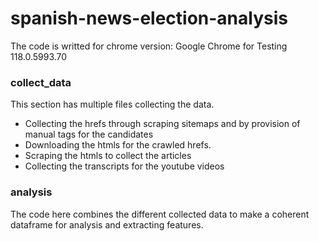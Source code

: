 # spanish-news-election-analysis

The code is writted for chrome version: Google Chrome for Testing 118.0.5993.70

### collect_data

This section has multiple files collecting the data.
- Collecting the hrefs through scraping sitemaps and by provision of manual tags for the candidates
- Downloading the htmls for the crawled hrefs.
- Scraping the htmls to collect the articles
- Collecting the transcripts for the youtube videos

### analysis

The code here combines the different collected data to make a coherent dataframe for analysis and extracting features.
